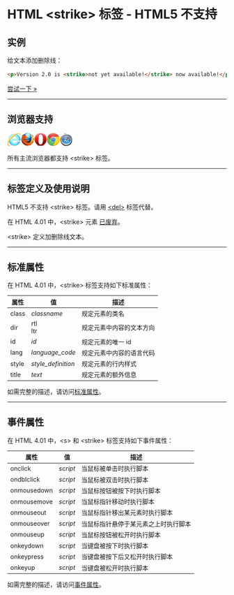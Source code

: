 # HTML &lt;strike&gt; 标签 - HTML5 不支持

## 实例

给文本添加删除线：

```HTML
<p>Version 2.0 is <strike>not yet available!</strike> now available!</p>
```

[尝试一下 »](http://www.runoob.com/try/try.php?filename=tryhtml_strike)

--------

## 浏览器支持

![Internet Explorer](images/compatible_ie.gif)![Firefox](images/compatible_firefox.gif)![Opera](images/compatible_opera.gif)![Google Chrome](images/compatible_chrome.gif)![Safari](images/compatible_safari.gif)

所有主流浏览器都支持 &lt;strike&gt; 标签。

--------

## 标签定义及使用说明

HTML5 不支持 &lt;strike&gt; 标签。请用 [&lt;del&gt;](052_tag-del.md) 标签代替。

在 HTML 4.01 中，&lt;strike&gt; 元素 [已废弃](javascript:NewWindow('/try/deprecated.htm'))。

&lt;strike&gt; 定义加删除线文本。

--------

## 标准属性

在 HTML 4.01 中，&lt;strike&gt; 标签支持如下标准属性：

| 属性 | 值 | 描述 |
| ---- | ---- | ---- |
| class | _classname_ | 规定元素的类名 |
| dir | rtl<br/>ltr | 规定元素中内容的文本方向 |
| id | _id_ | 规定元素的唯一 id |
| lang | _language_code_ | 规定元素中内容的语言代码 |
| style | _style_definition_ | 规定元素的行内样式 |
| title | _text_ | 规定元素的额外信息 |

如需完整的描述，请访问[标准属性](003_ref-standardattributes.md)。

--------

## 事件属性

在 HTML 4.01 中，&lt;s&gt; 和 &lt;strike&gt; 标签支持如下事件属性：

| 属性 | 值 | 描述 |
| ---- | ---- | ---- |
| onclick | _script_ | 当鼠标被单击时执行脚本 |
| ondblclick | _script_ | 当鼠标被双击时执行脚本 |
| onmousedown | _script_ | 当鼠标按钮被按下时执行脚本 |
| onmousemove | _script_ | 当鼠标指针移动时执行脚本 |
| onmouseout | _script_ | 当鼠标指针移出某元素时执行脚本 |
| onmouseover | _script_ | 当鼠标指针悬停于某元素之上时执行脚本 |
| onmouseup | _script_ | 当鼠标按钮被松开时执行脚本 |
| onkeydown | _script_ | 当键盘被按下时执行脚本 |
| onkeypress | _script_ | 当键盘被按下后又松开时执行脚本 |
| onkeyup | _script_ | 当键盘被松开时执行脚本 |

如需完整的描述，请访问[事件属性](r/tags/004_ref-eventattributes.md)。
